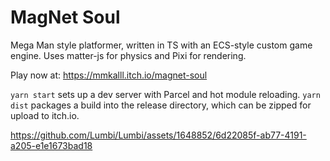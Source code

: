 # MagNet Soul

Mega Man style platformer, written in TS with an ECS-style custom game engine.
Uses matter-js for physics and Pixi for rendering.

Play now at: https://mmkalll.itch.io/magnet-soul

`yarn start` sets up a dev server with Parcel and hot module reloading.
`yarn dist` packages a build into the release directory, which can be zipped for upload to itch.io.

https://github.com/Lumbi/Lumbi/assets/1648852/6d22085f-ab77-4191-a205-e1e1673bad18

